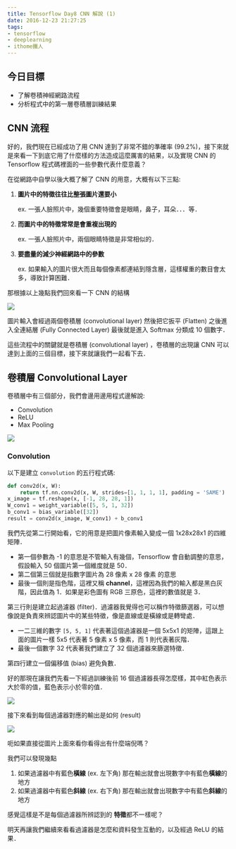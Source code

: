 ```yaml
---
title: Tensorflow Day8 CNN 解說 (1)
date: 2016-12-23 21:27:25
tags:
- tensorflow
- deeplearning
- ithome鐵人
---
```


 ## 今日目標

* 了解卷積神經網路流程
* 分析程式中的第一層卷積層訓練結果

<!--more-->

## CNN 流程

好的，我們現在已經成功了用 CNN 達到了非常不錯的準確率 (99.2%)，接下來就是來看一下到底它用了什麼樣的方法造成這麼厲害的結果，以及實現 CNN 的 Tensorflow 程式碼裡面的一些參數代表什麼意義？

在從網路中自學以後大概了解了 CNN 的用意，大概有以下三點:

1. **圖片中的特徵往往比整張圖片還要小**

   ex. 一張人臉照片中，幾個重要特徵會是眼睛，鼻子，耳朵．．．等．

2. **而圖片中的特徵常常是會重複出現的**

   ex. 一張人臉照片中，兩個眼睛特徵是非常相似的．

3. **要盡量的減少神經網路中的參數**

   ex. 如果輸入的圖片很大而且每個像素都連結到隱含層，這樣權重的數目會太多，導致計算困難．

那根據以上幾點我們回來看一下 CNN 的結構

![](http://imgur.com/bYFnDws.jpg)

圖片輸入會經過兩個卷積層 (convolutional layer) 然後把它扳平 (Flatten) 之後進入全連結層 (Fully Connected Layer) 最後就是進入 Softmax 分類成 10 個數字．

這些流程中的關鍵就是卷積層 (convolutional layer) ，卷積層的出現讓 CNN 可以達到上面的三個目標，接下來就讓我們一起看下去．

## 卷積層 Convolutional Layer

卷積層中有三個部分，我們會邊用邊用程式邊解說: 

* Convolution
* ReLU
* Max Pooling

![](http://imgur.com/2KE40Oo.jpg)



### Convolution

以下是建立 `convolution` 的五行程式碼: 

```python
def conv2d(x, W):
    return tf.nn.conv2d(x, W, strides=[1, 1, 1, 1], padding = 'SAME')		(1)
x_image = tf.reshape(x, [-1, 28, 28, 1])									(2)
W_conv1 = weight_variable([5, 5, 1, 32])									(3)
b_conv1 = bias_variable([32])												(4)
result = conv2d(x_image, W_conv1) + b_conv1 								(5)
```

我們先從第二行開始看，它的用意是把圖片像素輸入變成一個 1x28x28x1 的四維矩陣．

* 第一個參數為 -1 的意思是不管輸入有幾個，Tensorflow 會自動調整的意思，假設輸入 50 個圖片第一個維度就是 50．
* 第二個第三個就是指數字圖片為 28 像素 x 28 像素 的意思
* 最後一個則是指色階，這裡又稱 **channel**，這裡因為我們的輸入都是黑白灰階，因此值為 1．如果是彩色圖有 RGB 三原色，這裡的數值就是 3．

第三行則是建立起過濾器 (filter)．過濾器我覺得也可以稱作特徵篩選器，可以想像說是負責來辨認圖片中的某些特徵，像是直線或是橫線或是轉彎處．

* 一二三維的數字 `[5, 5, 1]` 代表著這個過濾器是一個 5x5x1 的矩陣，這跟上面的圖片一樣 5x5 代表著 5 像素 x 5 像素，而 1 則代表著灰階．
* 最後一個數字 32 代表著我們建立了 32 個過濾器來篩選特徵．

第四行建立一個偏移值 (bias) 避免負數．

好的那現在讓我們先看一下經過訓練後前 16 個過濾器長得怎麼樣，其中紅色表示大於零的值，藍色表示小於零的值．

![](http://imgur.com/09eggaV.jpg)

接下來看到每個過濾器對應的輸出是如何 (result)

![](http://imgur.com/POlzyzX.jpg)

呃如果直接從圖片上面來看你看得出有什麼端倪嗎？

我們可以發現幾點

1. 如果過濾器中有藍色**橫線** (ex. 左下角) 那在輸出就會出現數字中有藍色**橫線**的地方
2. 如果過濾器中有藍色**斜線** (ex. 右下角) 那在輸出就會出現數字中有藍色**斜線**的地方

感覺這樣是不是每個過濾器所辨認到的 **特徵**都不一樣呢？

明天再讓我們繼續來看看過濾器是怎麼和資料發生互動的，以及經過 ReLU 的結果．




